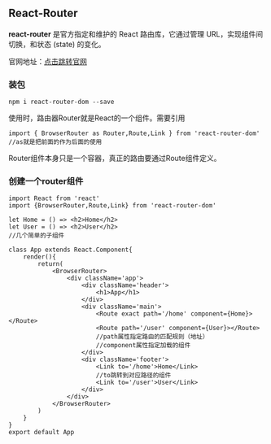 ## React-Router

**react-router** 是官方指定和维护的 React 路由库，它通过管理 URL，实现组件间切换，和状态 (state) 的变化。

官网地址：[点击跳转官网](https://reacttraining.com/react-router/web/guides/philosophy)

### 装包

```
npm i react-router-dom --save
```

使用时，路由器Router就是React的一个组件。需要引用

```
import { BrowserRouter as Router,Route,Link } from 'react-router-dom'
//as就是把前面的作为后面的使用
```

Router组件本身只是一个容器，真正的路由要通过Route组件定义。

### 创建一个router组件

```
import React from 'react'
import {BrowserRouter,Route,Link} from 'react-router-dom'

let Home = () => <h2>Home</h2>
let User = () => <h2>User</h2>
//几个简单的子组件

class App extends React.Component{
	render(){
		return(
			<BrowserRouter>
				<div className='app'>
					<div className='header'>
						<h1>App</h1>
					</div>
					<div className='main'>
						<Route exact path='/home' component={Home}></Route>
						<Route path='/user' component={User}></Route>
						//path属性指定路由的匹配规则（地址）
						//component属性指定加载的组件
					</div>
					<div className='footer'>
						<Link to='/home'>Home</Link>
						//to跳转到对应路径的组件
						<Link to='/user'>User</Link>
					</div>
				</div>
			</BrowserRouter>
		)
	}
}
export default App
```
